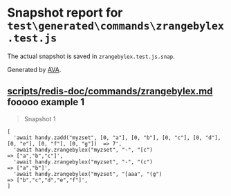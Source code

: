 # Snapshot report for `test\generated\commands\zrangebylex.test.js`

The actual snapshot is saved in `zrangebylex.test.js.snap`.

Generated by [AVA](https://ava.li).

## [scripts/redis-doc/commands/zrangebylex.md](../../../../scripts/redis-doc/commands/zrangebylex.md) fooooo example 1

> Snapshot 1

    [
      'await handy.zadd("myzset", [0, "a"], [0, "b"], [0, "c"], [0, "d"], [0, "e"], [0, "f"], [0, "g"])  => 7',
      'await handy.zrangebylex("myzset", "-", "[c")                                                      => ["a","b","c"]',
      'await handy.zrangebylex("myzset", "-", "(c")                                                      => ["a","b"]',
      'await handy.zrangebylex("myzset", "[aaa", "(g")                                                   => ["b","c","d","e","f"]',
    ]
